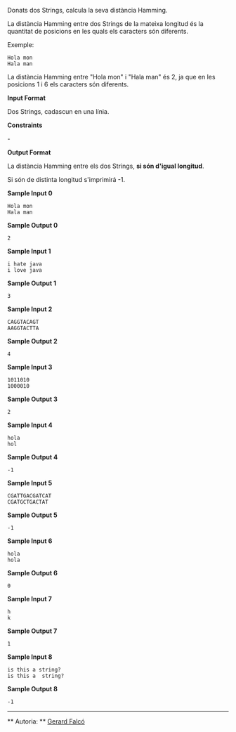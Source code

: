 Donats dos Strings, calcula la seva distància Hamming.

La distància Hamming entre dos Strings de la mateixa longitud és la
quantitat de posicions en les quals els caracters són diferents.

Exemple:

    Hola mon
    Hala man

La distància Hamming entre "Hola mon" i "Hala man" és 2, ja que en les
posicions 1 i 6 els caracters són diferents.

**Input Format**

Dos Strings, cadascun en una línia.

**Constraints**

\-

**Output Format**

La distància Hamming entre els dos Strings, **si són d'igual longitud**.

Si són de distinta longitud s'imprimirá -1.

**Sample Input 0**

    Hola mon
    Hala man

**Sample Output 0**

``` 
2
```

**Sample Input 1**

    i hate java
    i love java

**Sample Output 1**

``` 
3
```

**Sample Input 2**

    CAGGTACAGT
    AAGGTACTTA

**Sample Output 2**

``` 
4
```

**Sample Input 3**

    1011010
    1000010

**Sample Output 3**

``` 
2
```

**Sample Input 4**

    hola
    hol

**Sample Output 4**

``` 
-1
```

**Sample Input 5**

    CGATTGACGATCAT
    CGATGCTGACTAT

**Sample Output 5**

``` 
-1
```

**Sample Input 6**

    hola
    hola

**Sample Output 6**

``` 
0
```

**Sample Input 7**

    h
    k

**Sample Output 7**

``` 
1
```

**Sample Input 8**

    is this a string?
    is this a  string?

**Sample Output 8**

``` 
-1
```

----------

** Autoria: **
[Gerard Falcó](https://github.com/gerardfp)
